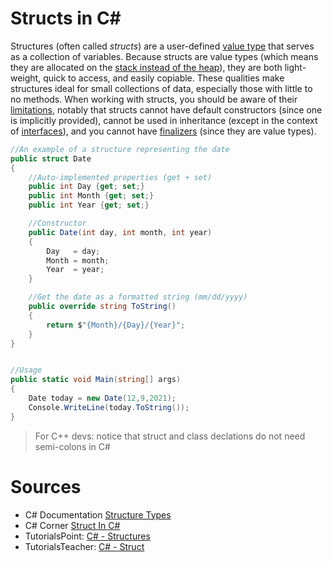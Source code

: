 # Structs in C#
Structures (often called _structs_) are a user-defined [value type](https://docs.microsoft.com/en-us/dotnet/csharp/language-reference/builtin-types/value-types) that serves as
a collection of variables. Because structs are value types (which means they are allocated on the [stack instead of the heap](https://www.c-sharpcorner.com/article/stack-vs-heap-memory-c-sharp/)), they are both light-weight, quick to access, and easily copiable. These qualities make structures ideal for small collections of data,
especially those with little to no methods. When working with structs, you should be aware of their [limitations](https://docs.microsoft.com/en-us/dotnet/csharp/language-reference/builtin-types/struct#limitations-with-the-design-of-a-structure-type), notably that structs cannot have default constructors (since one is implicitly provided), cannot be used in inheritance (except in the context of [interfaces](https://docs.microsoft.com/en-us/dotnet/csharp/language-reference/keywords/interface)), and you cannot have [finalizers](https://docs.microsoft.com/en-us/dotnet/csharp/programming-guide/classes-and-structs/finalizers) (since they are value types). 

```C#
//An example of a structure representing the date
public struct Date 
{
    //Auto-implemented properties (get + set)
    public int Day {get; set;}
    public int Month {get; set;}
    public int Year {get; set;}

    //Constructor
    public Date(int day, int month, int year)
    {
        Day   = day;
        Month = month;
        Year  = year;
    }

    //Get the date as a formatted string (mm/dd/yyyy)
    public override string ToString()
    {
        return $"{Month}/{Day}/{Year}";
    }
}


//Usage
public static void Main(string[] args)
{
    Date today = new Date(12,9,2021);
    Console.WriteLine(today.ToString());
}
```
> For C++ devs: notice that struct and class declations do not need semi-colons in C#

# Sources
- C# Documentation [Structure Types](https://docs.microsoft.com/en-us/dotnet/csharp/language-reference/builtin-types/struct#:~:text=A%20structure%20type%20)
- C# Corner [Struct In C#](https://www.c-sharpcorner.com/UploadFile/puranindia/struct-in-C-Sharp/)
- TutorialsPoint: [C# - Structures](https://www.tutorialspoint.com/csharp/csharp_struct.htm)
- TutorialsTeacher: [C# - Struct](https://www.tutorialsteacher.com/csharp/csharp-struct)

